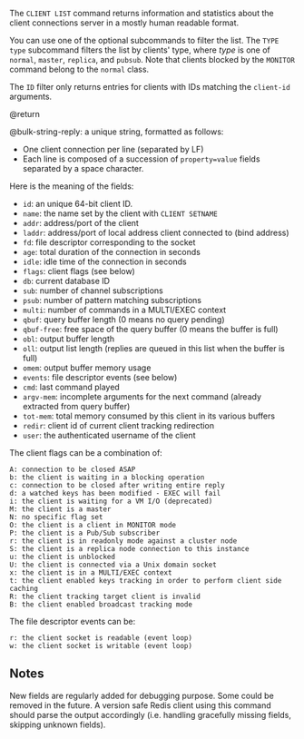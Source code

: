 The `CLIENT LIST` command returns information and statistics about the client
connections server in a mostly human readable format.

You can use one of the optional subcommands to filter the list. The `TYPE type` subcommand filters the list by clients' type, where *type* is one of `normal`, `master`, `replica`, and `pubsub`. Note that clients blocked by the `MONITOR` command belong to the `normal` class.

The `ID` filter only returns entries for clients with IDs matching the `client-id` arguments.

@return

@bulk-string-reply: a unique string, formatted as follows:

* One client connection per line (separated by LF)
* Each line is composed of a succession of `property=value` fields separated
  by a space character.

Here is the meaning of the fields:

* `id`: an unique 64-bit client ID.
* `name`: the name set by the client with `CLIENT SETNAME`
* `addr`: address/port of the client
* `laddr`: address/port of local address client connected to (bind address)
* `fd`: file descriptor corresponding to the socket
* `age`: total duration of the connection in seconds
* `idle`: idle time of the connection in seconds
* `flags`: client flags (see below)
* `db`: current database ID
* `sub`: number of channel subscriptions
* `psub`: number of pattern matching subscriptions
* `multi`: number of commands in a MULTI/EXEC context
* `qbuf`: query buffer length (0 means no query pending)
* `qbuf-free`: free space of the query buffer (0 means the buffer is full)
* `obl`: output buffer length
* `oll`: output list length (replies are queued in this list when the buffer is full)
* `omem`: output buffer memory usage
* `events`: file descriptor events (see below)
* `cmd`: last command played
* `argv-mem`: incomplete arguments for the next command (already extracted from query buffer)
* `tot-mem`: total memory consumed by this client in its various buffers
* `redir`: client id of current client tracking redirection
* `user`: the authenticated username of the client

The client flags can be a combination of:

```
A: connection to be closed ASAP
b: the client is waiting in a blocking operation
c: connection to be closed after writing entire reply
d: a watched keys has been modified - EXEC will fail
i: the client is waiting for a VM I/O (deprecated)
M: the client is a master
N: no specific flag set
O: the client is a client in MONITOR mode
P: the client is a Pub/Sub subscriber
r: the client is in readonly mode against a cluster node
S: the client is a replica node connection to this instance
u: the client is unblocked
U: the client is connected via a Unix domain socket
x: the client is in a MULTI/EXEC context
t: the client enabled keys tracking in order to perform client side caching
R: the client tracking target client is invalid
B: the client enabled broadcast tracking mode 
```

The file descriptor events can be:

```
r: the client socket is readable (event loop)
w: the client socket is writable (event loop)
```

## Notes

New fields are regularly added for debugging purpose. Some could be removed
in the future. A version safe Redis client using this command should parse
the output accordingly (i.e. handling gracefully missing fields, skipping
unknown fields).
